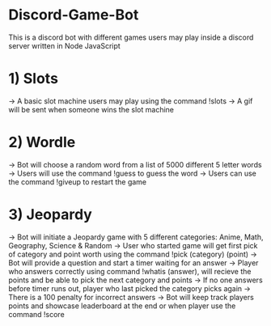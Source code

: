 # Discord-Game-Bot

This is a discord bot with different games users may play inside a discord server written in Node JavaScript

# 1) Slots
-> A basic slot machine users may play using the command !slots
-> A gif will be sent when someone wins the slot machine
   
# 2) Wordle
-> Bot will choose a random word from a list of 5000 different 5 letter words
-> Users will use the command !guess to guess the word
-> Users can use the command !giveup to restart the game
   
# 3) Jeopardy
-> Bot will initiate a Jeopardy game with 5 different categories: Anime, Math, Geography, Science & Random
-> User who started game will get first pick of category and point worth using the command !pick (category) (point)
-> Bot will provide a question and start a timer waiting for an answer
-> Player who answers correctly using command !whatis (answer), will recieve the points and be able to pick the next category and points
   -> If no one answers before timer runs out, player who last picked the category picks again
   -> There is a 100 penalty for incorrect answers
-> Bot will keep track players points and showcase leaderboard at the end or when player use the command !score
